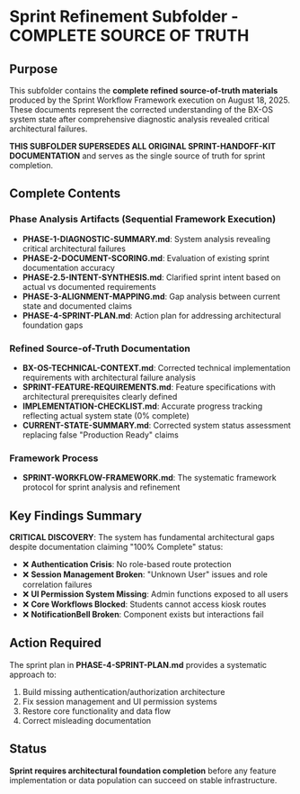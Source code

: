 # Sprint Refinement Subfolder - COMPLETE SOURCE OF TRUTH

## Purpose

This subfolder contains the **complete refined source-of-truth materials** produced by the Sprint Workflow Framework execution on August 18, 2025. These documents represent the corrected understanding of the BX-OS system state after comprehensive diagnostic analysis revealed critical architectural failures.

**THIS SUBFOLDER SUPERSEDES ALL ORIGINAL SPRINT-HANDOFF-KIT DOCUMENTATION** and serves as the single source of truth for sprint completion.

## Complete Contents

### Phase Analysis Artifacts (Sequential Framework Execution)
- **PHASE-1-DIAGNOSTIC-SUMMARY.md**: System analysis revealing critical architectural failures
- **PHASE-2-DOCUMENT-SCORING.md**: Evaluation of existing sprint documentation accuracy
- **PHASE-2.5-INTENT-SYNTHESIS.md**: Clarified sprint intent based on actual vs documented requirements
- **PHASE-3-ALIGNMENT-MAPPING.md**: Gap analysis between current state and documented claims
- **PHASE-4-SPRINT-PLAN.md**: Action plan for addressing architectural foundation gaps

### Refined Source-of-Truth Documentation
- **BX-OS-TECHNICAL-CONTEXT.md**: Corrected technical implementation requirements with architectural failure analysis
- **SPRINT-FEATURE-REQUIREMENTS.md**: Feature specifications with architectural prerequisites clearly defined
- **IMPLEMENTATION-CHECKLIST.md**: Accurate progress tracking reflecting actual system state (0% complete)
- **CURRENT-STATE-SUMMARY.md**: Corrected system status assessment replacing false "Production Ready" claims

### Framework Process
- **SPRINT-WORKFLOW-FRAMEWORK.md**: The systematic framework protocol for sprint analysis and refinement

## Key Findings Summary

**CRITICAL DISCOVERY**: The system has fundamental architectural gaps despite documentation claiming "100% Complete" status:

- ❌ **Authentication Crisis**: No role-based route protection
- ❌ **Session Management Broken**: "Unknown User" issues and role correlation failures  
- ❌ **UI Permission System Missing**: Admin functions exposed to all users
- ❌ **Core Workflows Blocked**: Students cannot access kiosk routes
- ❌ **NotificationBell Broken**: Component exists but interactions fail

## Action Required

The sprint plan in **PHASE-4-SPRINT-PLAN.md** provides a systematic approach to:
1. Build missing authentication/authorization architecture
2. Fix session management and UI permission systems
3. Restore core functionality and data flow
4. Correct misleading documentation

## Status

**Sprint requires architectural foundation completion** before any feature implementation or data population can succeed on stable infrastructure.